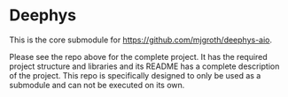 # Deephys

This is the core submodule for https://github.com/mjgroth/deephys-aio.


Please see the repo above for the complete project. It has the required project structure and libraries and its README has a complete description of the project. This repo is specifically designed to only be used as a submodule and can not be executed on its own.

